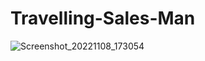 # Travelling-Sales-Man

![Screenshot_20221108_173054](https://user-images.githubusercontent.com/63731449/200562885-e941e5a1-77b5-49bc-a000-070c35a20bd1.png)

